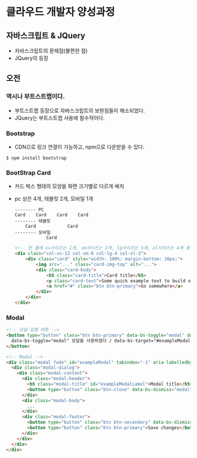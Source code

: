 # 클라우드 개발자 양성과정

## 자바스크립트 & JQuery
* 자바스크립트의 문제점(불편한 점)
* JQuery의 등장

## 오전
### 역시나 부트스트랩이다.
* 부트스트랩 등장으로 자바스크립트의 보완점들이 해소되었다.
* JQuery는 부트스트랩 사용에 필수적이다.

### Bootstrap
* CDN으로 링크 연결이 가능하고, npm으로 다운받을 수 있다.
```
$ npm install bootstrap
```


### BootStrap Card
* 카드 박스 형태의 모양을 화면 크기별로 다르게 배치
* pc 상은 4개, 태블릿 2개, 모바일 1개
    ```
    -------- PC
    Card    Card    Card    Card
    -------- 태블릿
        Card            Card
    -------- 모바일
                Card
    ```

    ```html
    <!-- 한 줄에 xs사이즈는 1개, sm사이즈는 2개, lg사이즈는 3개, xl사이즈는 4개 표현 -->
    <div class="col-xs-12 col-sm-6 col-lg-4 col-xl-3">
        <div class="card" style="width: 100%; margin-bottom: 20px;">
            <img src="..." class="card-img-top" alt="...">
            <div class="card-body">
                <h5 class="card-title">Card title</h5>
                <p class="card-text">Some quick example text to build on the card title and make up the bulk of the card's content.</p>
                <a href="#" class="btn btn-primary">Go somewhere</a>
            </div>
        </div>
    </div>
    ```


### Modal
```html
<!-- 모달 실행 버튼 -->
<button type="button" class="btn btn-primary" data-bs-toggle="modal" data-bs-target="#exampleModal">
  data-bs-toggle="modal" 모달을 사용하겠다 / data-bs-target="#exampleModal" 모달 실행 함수
</button>
```

```html
<!-- Modal -->
<div class="modal fade" id="exampleModal" tabindex="-1" aria-labelledby="exampleModalLabel" aria-hidden="true">
  <div class="modal-dialog">
    <div class="modal-content">
      <div class="modal-header">
        <h5 class="modal-title" id="exampleModalLabel">Modal title</h5>
        <button type="button" class="btn-close" data-bs-dismiss="modal" aria-label="Close"></button>
      </div>
      <div class="modal-body">
        ...
      </div>
      <div class="modal-footer">
        <button type="button" class="btn btn-secondary" data-bs-dismiss="modal">Close</button>
        <button type="button" class="btn btn-primary">Save changes</button>
      </div>
    </div>
  </div>
</div>
```